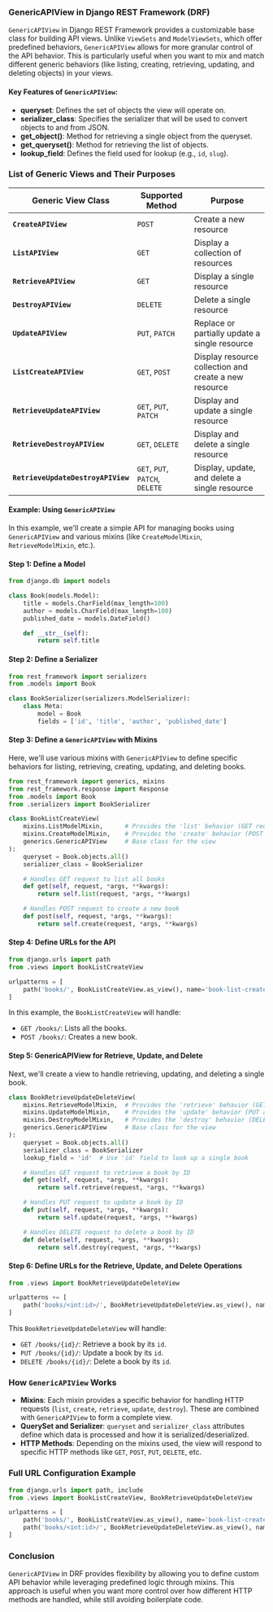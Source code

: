### GenericAPIView in Django REST Framework (DRF)

`GenericAPIView` in Django REST Framework provides a customizable base class for building API views. Unlike `ViewSets` and `ModelViewSets`, which offer predefined behaviors, `GenericAPIView` allows for more granular control of the API behavior. This is particularly useful when you want to mix and match different generic behaviors (like listing, creating, retrieving, updating, and deleting objects) in your views.

#### Key Features of `GenericAPIView`:
- **queryset**: Defines the set of objects the view will operate on.
- **serializer_class**: Specifies the serializer that will be used to convert objects to and from JSON.
- **get_object()**: Method for retrieving a single object from the queryset.
- **get_queryset()**: Method for retrieving the list of objects.
- **lookup_field**: Defines the field used for lookup (e.g., `id`, `slug`).

### List of Generic Views and Their Purposes

| Generic View Class             | Supported Method   | Purpose                                                  |
| ------------------------------ | ------------------ | -------------------------------------------------------- |
| **`CreateAPIView`**             | `POST`             | Create a new resource                                     |
| **`ListAPIView`**               | `GET`              | Display a collection of resources                         |
| **`RetrieveAPIView`**           | `GET`              | Display a single resource                                 |
| **`DestroyAPIView`**            | `DELETE`           | Delete a single resource                                  |
| **`UpdateAPIView`**             | `PUT`, `PATCH`     | Replace or partially update a single resource             |
| **`ListCreateAPIView`**         | `GET`, `POST`      | Display resource collection and create a new resource     |
| **`RetrieveUpdateAPIView`**     | `GET`, `PUT`, `PATCH` | Display and update a single resource                      |
| **`RetrieveDestroyAPIView`**    | `GET`, `DELETE`    | Display and delete a single resource                      |
| **`RetrieveUpdateDestroyAPIView`**| `GET`, `PUT`, `PATCH`, `DELETE` | Display, update, and delete a single resource |

#### Example: Using `GenericAPIView`

In this example, we'll create a simple API for managing books using `GenericAPIView` and various mixins (like `CreateModelMixin`, `RetrieveModelMixin`, etc.).

#### Step 1: Define a Model

```python
from django.db import models

class Book(models.Model):
    title = models.CharField(max_length=100)
    author = models.CharField(max_length=100)
    published_date = models.DateField()

    def __str__(self):
        return self.title
```

#### Step 2: Define a Serializer

```python
from rest_framework import serializers
from .models import Book

class BookSerializer(serializers.ModelSerializer):
    class Meta:
        model = Book
        fields = ['id', 'title', 'author', 'published_date']
```

#### Step 3: Define a `GenericAPIView` with Mixins

Here, we'll use various mixins with `GenericAPIView` to define specific behaviors for listing, retrieving, creating, updating, and deleting books.

```python
from rest_framework import generics, mixins
from rest_framework.response import Response
from .models import Book
from .serializers import BookSerializer

class BookListCreateView(
    mixins.ListModelMixin,      # Provides the 'list' behavior (GET request)
    mixins.CreateModelMixin,    # Provides the 'create' behavior (POST request)
    generics.GenericAPIView     # Base class for the view
):
    queryset = Book.objects.all()
    serializer_class = BookSerializer

    # Handles GET request to list all books
    def get(self, request, *args, **kwargs):
        return self.list(request, *args, **kwargs)

    # Handles POST request to create a new book
    def post(self, request, *args, **kwargs):
        return self.create(request, *args, **kwargs)
```

#### Step 4: Define URLs for the API

```python
from django.urls import path
from .views import BookListCreateView

urlpatterns = [
    path('books/', BookListCreateView.as_view(), name='book-list-create'),
]
```

In this example, the `BookListCreateView` will handle:
- `GET /books/`: Lists all the books.
- `POST /books/`: Creates a new book.

#### Step 5: GenericAPIView for Retrieve, Update, and Delete

Next, we'll create a view to handle retrieving, updating, and deleting a single book.

```python
class BookRetrieveUpdateDeleteView(
    mixins.RetrieveModelMixin,  # Provides the 'retrieve' behavior (GET request for a single object)
    mixins.UpdateModelMixin,    # Provides the 'update' behavior (PUT and PATCH requests)
    mixins.DestroyModelMixin,   # Provides the 'destroy' behavior (DELETE request)
    generics.GenericAPIView     # Base class for the view
):
    queryset = Book.objects.all()
    serializer_class = BookSerializer
    lookup_field = 'id'  # Use 'id' field to look up a single book

    # Handles GET request to retrieve a book by ID
    def get(self, request, *args, **kwargs):
        return self.retrieve(request, *args, **kwargs)

    # Handles PUT request to update a book by ID
    def put(self, request, *args, **kwargs):
        return self.update(request, *args, **kwargs)

    # Handles DELETE request to delete a book by ID
    def delete(self, request, *args, **kwargs):
        return self.destroy(request, *args, **kwargs)
```

#### Step 6: Define URLs for the Retrieve, Update, and Delete Operations

```python
from .views import BookRetrieveUpdateDeleteView

urlpatterns += [
    path('books/<int:id>/', BookRetrieveUpdateDeleteView.as_view(), name='book-retrieve-update-delete'),
]
```

This `BookRetrieveUpdateDeleteView` will handle:
- `GET /books/{id}/`: Retrieve a book by its `id`.
- `PUT /books/{id}/`: Update a book by its `id`.
- `DELETE /books/{id}/`: Delete a book by its `id`.

### How `GenericAPIView` Works

- **Mixins**: Each mixin provides a specific behavior for handling HTTP requests (`list`, `create`, `retrieve`, `update`, `destroy`). These are combined with `GenericAPIView` to form a complete view.
- **QuerySet and Serializer**: `queryset` and `serializer_class` attributes define which data is processed and how it is serialized/deserialized.
- **HTTP Methods**: Depending on the mixins used, the view will respond to specific HTTP methods like `GET`, `POST`, `PUT`, `DELETE`, etc.

### Full URL Configuration Example

```python
from django.urls import path, include
from .views import BookListCreateView, BookRetrieveUpdateDeleteView

urlpatterns = [
    path('books/', BookListCreateView.as_view(), name='book-list-create'),
    path('books/<int:id>/', BookRetrieveUpdateDeleteView.as_view(), name='book-retrieve-update-delete'),
]
```

### Conclusion
`GenericAPIView` in DRF provides flexibility by allowing you to define custom API behavior while leveraging predefined logic through mixins. This approach is useful when you want more control over how different HTTP methods are handled, while still avoiding boilerplate code.
